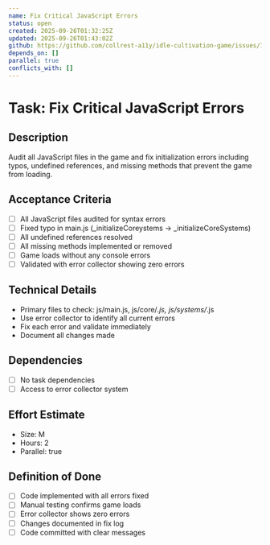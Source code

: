 ```yaml
---
name: Fix Critical JavaScript Errors
status: open
created: 2025-09-26T01:32:25Z
updated: 2025-09-26T01:43:02Z
github: https://github.com/collrest-a11y/idle-cultivation-game/issues/132
depends_on: []
parallel: true
conflicts_with: []
---
```


# Task: Fix Critical JavaScript Errors

## Description
Audit all JavaScript files in the game and fix initialization errors including typos, undefined references, and missing methods that prevent the game from loading.

## Acceptance Criteria
- [ ] All JavaScript files audited for syntax errors
- [ ] Fixed typo in main.js (_initializeCoreystems → _initializeCoreSystems)
- [ ] All undefined references resolved
- [ ] All missing methods implemented or removed
- [ ] Game loads without any console errors
- [ ] Validated with error collector showing zero errors

## Technical Details
- Primary files to check: js/main.js, js/core/*.js, js/systems/*.js
- Use error collector to identify all current errors
- Fix each error and validate immediately
- Document all changes made

## Dependencies
- [ ] No task dependencies
- [ ] Access to error collector system

## Effort Estimate
- Size: M
- Hours: 2
- Parallel: true

## Definition of Done
- [ ] Code implemented with all errors fixed
- [ ] Manual testing confirms game loads
- [ ] Error collector shows zero errors
- [ ] Changes documented in fix log
- [ ] Code committed with clear messages
